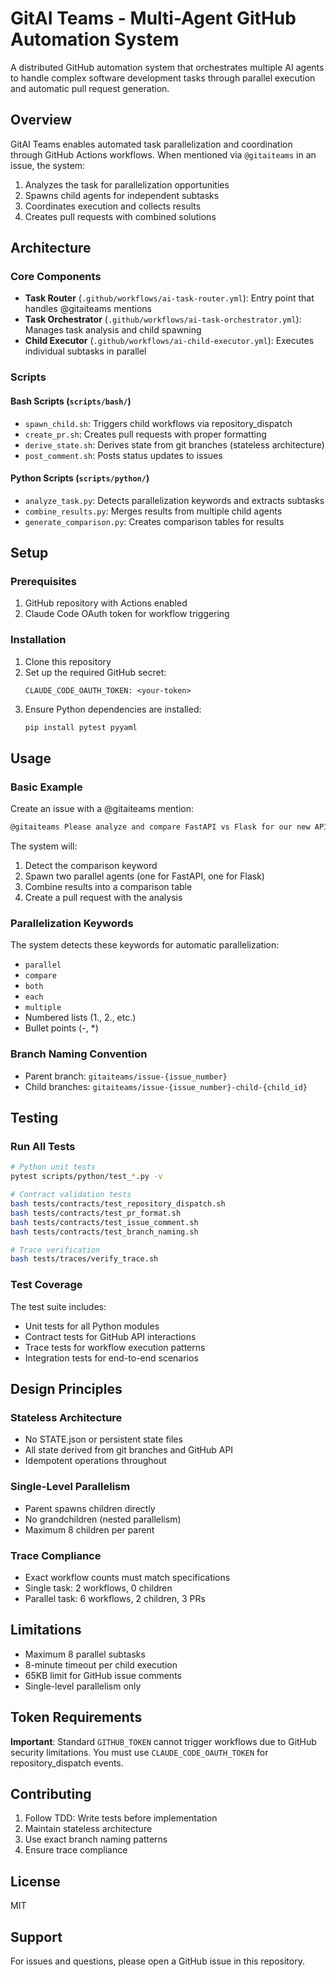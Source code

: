 # GitAI Teams - Multi-Agent GitHub Automation System

A distributed GitHub automation system that orchestrates multiple AI agents to handle complex software development tasks through parallel execution and automatic pull request generation.

## Overview

GitAI Teams enables automated task parallelization and coordination through GitHub Actions workflows. When mentioned via `@gitaiteams` in an issue, the system:

1. Analyzes the task for parallelization opportunities
2. Spawns child agents for independent subtasks
3. Coordinates execution and collects results
4. Creates pull requests with combined solutions

## Architecture

### Core Components

- **Task Router** (`.github/workflows/ai-task-router.yml`): Entry point that handles @gitaiteams mentions
- **Task Orchestrator** (`.github/workflows/ai-task-orchestrator.yml`): Manages task analysis and child spawning
- **Child Executor** (`.github/workflows/ai-child-executor.yml`): Executes individual subtasks in parallel

### Scripts

#### Bash Scripts (`scripts/bash/`)
- `spawn_child.sh`: Triggers child workflows via repository_dispatch
- `create_pr.sh`: Creates pull requests with proper formatting
- `derive_state.sh`: Derives state from git branches (stateless architecture)
- `post_comment.sh`: Posts status updates to issues

#### Python Scripts (`scripts/python/`)
- `analyze_task.py`: Detects parallelization keywords and extracts subtasks
- `combine_results.py`: Merges results from multiple child agents
- `generate_comparison.py`: Creates comparison tables for results

## Setup

### Prerequisites

1. GitHub repository with Actions enabled
2. Claude Code OAuth token for workflow triggering

### Installation

1. Clone this repository
2. Set up the required GitHub secret:
   ```
   CLAUDE_CODE_OAUTH_TOKEN: <your-token>
   ```
3. Ensure Python dependencies are installed:
   ```bash
   pip install pytest pyyaml
   ```

## Usage

### Basic Example

Create an issue with a @gitaiteams mention:

```markdown
@gitaiteams Please analyze and compare FastAPI vs Flask for our new API project
```

The system will:
1. Detect the comparison keyword
2. Spawn two parallel agents (one for FastAPI, one for Flask)
3. Combine results into a comparison table
4. Create a pull request with the analysis

### Parallelization Keywords

The system detects these keywords for automatic parallelization:
- `parallel`
- `compare`
- `both`
- `each`
- `multiple`
- Numbered lists (1., 2., etc.)
- Bullet points (-, *)

### Branch Naming Convention

- Parent branch: `gitaiteams/issue-{issue_number}`
- Child branches: `gitaiteams/issue-{issue_number}-child-{child_id}`

## Testing

### Run All Tests

```bash
# Python unit tests
pytest scripts/python/test_*.py -v

# Contract validation tests
bash tests/contracts/test_repository_dispatch.sh
bash tests/contracts/test_pr_format.sh
bash tests/contracts/test_issue_comment.sh
bash tests/contracts/test_branch_naming.sh

# Trace verification
bash tests/traces/verify_trace.sh
```

### Test Coverage

The test suite includes:
- Unit tests for all Python modules
- Contract tests for GitHub API interactions
- Trace tests for workflow execution patterns
- Integration tests for end-to-end scenarios

## Design Principles

### Stateless Architecture
- No STATE.json or persistent state files
- All state derived from git branches and GitHub API
- Idempotent operations throughout

### Single-Level Parallelism
- Parent spawns children directly
- No grandchildren (nested parallelism)
- Maximum 8 children per parent

### Trace Compliance
- Exact workflow counts must match specifications
- Single task: 2 workflows, 0 children
- Parallel task: 6 workflows, 2 children, 3 PRs

## Limitations

- Maximum 8 parallel subtasks
- 8-minute timeout per child execution
- 65KB limit for GitHub issue comments
- Single-level parallelism only

## Token Requirements

**Important**: Standard `GITHUB_TOKEN` cannot trigger workflows due to GitHub security limitations. You must use `CLAUDE_CODE_OAUTH_TOKEN` for repository_dispatch events.

## Contributing

1. Follow TDD: Write tests before implementation
2. Maintain stateless architecture
3. Use exact branch naming patterns
4. Ensure trace compliance

## License

MIT

## Support

For issues and questions, please open a GitHub issue in this repository.